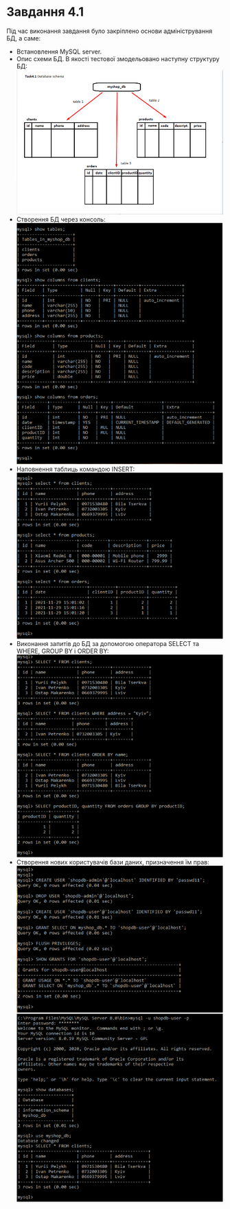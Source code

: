 # Завдання 4.1


 Під час виконання завдання було закріплено основи адміністрування БД, а саме:  
  - Встановлення MySQL server.  
  - Опис схеми БД. В якості тестової змодельовано наступну структуру БД:  
  ![Screen0](./task_images/DB_schema.png)  
  - Створення БД через консоль:  
  ![Screen1](./task_images/Screenshot_1.png)  
  - Наповнення таблиць командою INSERT:  
  ![Screen2](./task_images/Screenshot_2.png)  
  - Виконання запитів до БД за допомогою оператора SELECT та WHERE, GROUP BY і ORDER BY:  
  ![Screen3](./task_images/Screenshot_3.png)  
  - Створення нових користувачів бази даних, призначення їм прав:  
  ![Screen4](./task_images/Screenshot_4.png)  
  ![Screen5](./task_images/Screenshot_5.png)  
